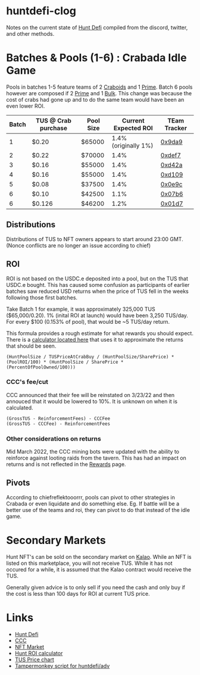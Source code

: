 # huntdefi-clog
Notes on the current state of [Hunt Defi](https://huntdefi.finance/) compiled from the discord, twitter, and other methods.

# Batches & Pools (1-6) : Crabada Idle Game

Pools in batches 1-5 feature teams of 2 [Craboids](https://docs.crabada.com/game-guide/crabadex/craboid) and 1 [Prime](https://docs.crabada.com/game-guide/crabadex/prime). Batch 6 pools however are composed if 2 [Prime](https://docs.crabada.com/game-guide/crabadex/prime) and 1 [Bulk](https://docs.crabada.com/game-guide/crabadex/bulk). This change was because the cost of crabs had gone up and to do the same team would have been an even lower ROI.

| Batch      | TUS @ Crab purchase | Pool Size | Current Expected ROI | TEam Tracker |
| ----------- | ----------- | --- | --- | --- |
| 1      |  $0.20       | $65000 | 1.4% (originally 1%) | [0x9da9](https://crabadatracker.app/profile/0x9da9feb8fad6a9a98594825d14f13cde3ca8fd3e) |
| 2      |  $0.22       | $70000 | 1.4%                 | [0xdef7](https://crabadatracker.app/profile/0xdef7cb0eaa0db7af60dfe90e2b1665441a44d7c1) |
| 3      |  $0.16       | $55000 | 1.4%                 | [0xd42a](https://crabadatracker.app/profile/0xd42a401d2762d8b22dba1bada7f9970457bcfac6) |
| 4      |  $0.16       | $55000 | 1.4%                 | [0xd109](https://crabadatracker.app/profile/0xd1090cfccaf7381db44b06a937a90780d2c61304) |
| 5      |  $0.08       | $37500 | 1.4%                 | [0x0e9c](https://crabadatracker.app/profile/0x0e9ceb3ea6c16d7cc0ad00927e6f038fb3b95525) |
| 6      |  $0.10       | $42500 | 1.1%                 | [0x07b6](https://crabadatracker.app/profile/0x07b6228e674ed8875a9b57db8c06f5bcea9f3f15) |
| 6      |  $0.126      | $46200 | 1.2%                 | [0x01d7](https://crabadatracker.app/profile/0x01d778e7de7e05b541b8c596fb579030ce4db291) |

## Distributions

Distributions of TUS to NFT owners appears to start around 23:00 GMT. (Nonce conflicts are no longer an issue according to chief)

## ROI

ROI is not based on the USDC.e deposited into a pool, but on the TUS that USDC.e bought. This has caused some confusion as participants of earlier batches saw reduced USD returns when the price of TUS fell in the weeks following those first batches.

Take Batch 1 for example, it was approximately 325,000 TUS ($65,000/0.20). 1% (inital ROI at launch) would have been 3,250 TUS/day. For every $100 (0.153% of pool), that would be ~5 TUS/day return.

This formula provides a rough estimate for what rewards you should expect. There is a [calculator located here](https://ipfs.io/ipfs/QmZwxEjRdpTRDkUT32fCkFBzZvAgrhmarHptebFFBykXPQ) that uses it to approximate the returns that should be seen.
```
(HuntPoolSize / TUSPriceAtCrabBuy / (HuntPoolSize/SharePrice) * (PoolROI/100) * (HuntPoolSize / SharePrice * (PercentOfPoolOwned/100)))
```

### CCC's fee/cut

CCC announced that their fee will be reinstated on 3/23/22 and then annouced that it would be lowered to 10%. It is unknown on when it is calculated.

```
(GrossTUS - ReinforcementFees) - CCCFee
(GrossTUS - CCCFee) - ReinforcementFees
```

### Other considerations on returns

Mid March 2022, the CCC mining bots were updated with the ability to reinforce against looting raids from the tavern. This has had an impact on returns and is not reflected in the [Rewards](https://huntdefi.finance/rewards) page.

## Pivots
According to chiefreflektooorrr, pools can pivot to other strategies in Crabada or even liquidate and do something else. Eg. If battle will be a better use of the teams and roi, they can pivot to do that instead of the idle game.

# Secondary Markets

Hunt NFT's can be sold on the secondary market on [Kalao](https://marketplace.kalao.io/collection/0x3b50d61ab8752a10df0ec588b7cd40efc4accf00). While an NFT is listed on this marketplace, you will not receive TUS. While it has not occured for a while, it is assumed that the Kalao contract would receive the TUS.

Generally given advice is to only sell if you need the cash and only buy if the cost is less than 100 days for ROI at current TUS price.

# Links

* [Hunt Defi](https://huntdefi.finance)
* [CCC](https://crosschaincapital.finance/)
* [NFT Market](https://marketplace.kalao.io/collection/0x3b50d61ab8752a10df0ec588b7cd40efc4accf00)
* [Hunt ROI calculator](https://ipfs.io/ipfs/QmZwxEjRdpTRDkUT32fCkFBzZvAgrhmarHptebFFBykXPQ)
* [TUS Price chart](https://dexscreener.com/avalanche/0x565d20bd591b00ead0c927e4b6d7dd8a33b0b319)
* [Tampermonkey script for huntdefi/adv](https://k51qzi5uqu5dl05p70ja8uwvsnlsl9gidm7mfy67ol2xnc19be7hq4cnecvr13.ipns.dweb.link/)
